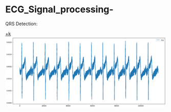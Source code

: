 # ECG_Signal_processing-
QRS Detection:

[+k](https://en.wikipedia.org/wiki/Butterworth_filter)
![](images/ecg.png)

